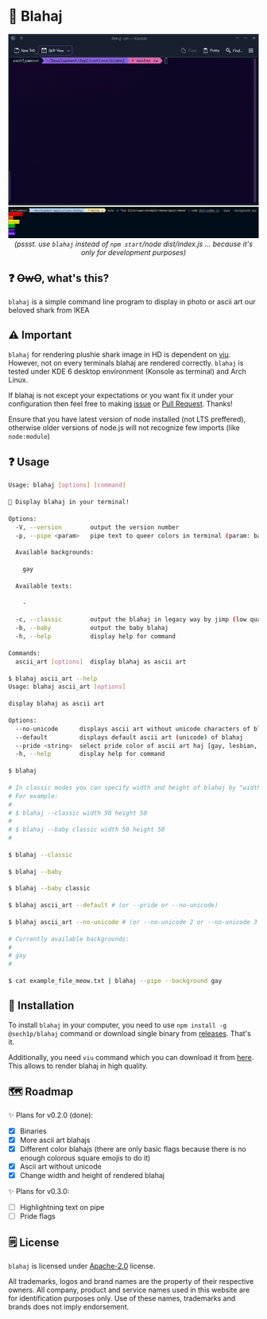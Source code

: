 # 🦈 Blahaj

<p align="center">
    <img src="images/blahaj_showcase.gif" alt="blahaj command-line program showcase" />
    <br />
    <img src="images/pipe_presentation.png" alt="blahaj pipe queerify option showcase" />
    <br />
    <i>(pssst. use <code>blahaj</code> instead of <code>npm start</code>/</code>node dist/index.js ...</code> because it's only for development purposes)</i>
</p>

## ❓ ~~OwO~~, what's this?

`blahaj` is a simple command line program to display in photo or ascii art our beloved shark from IKEA

## ⚠️ Important

`blahaj` for rendering plushie shark image in HD is dependent on [viu](https://github.com/atanunq/viu).
However, not on every terminals blahaj are rendered correctly. `blahaj` is tested under KDE 6 desktop environment (Konsole as terminal) and Arch Linux.

If blahaj is not except your expectations or you want fix it under your configuration then feel free to making [issue](https://github.com/sech1p/blahaj/issues) or [Pull Request](https://github.com/sech1p/blahaj/pulls). Thanks!

Ensure that you have latest version of node installed (not LTS preffered), otherwise older versions of node.js will not recognize few imports (like `node:module`)

## ❓ Usage

```sh
Usage: blahaj [options] [command]

🦈 Display blahaj in your terminal!

Options:
  -V, --version        output the version number
  -p, --pipe <param>   pipe text to queer colors in terminal (param: background [-b, --background] || text [-t, --text] or both)
  
  Available backgrounds:
  
    gay
  
  Available texts:

    -

  -c, --classic        output the blahaj in legacy way by jimp (low quality so you are warned!)
  -b, --baby           output the baby blahaj
  -h, --help           display help for command

Commands:
  ascii_art [options]  display blahaj as ascii art

$ blahaj ascii_art --help
Usage: blahaj ascii_art [options]

display blahaj as ascii art

Options:
  --no-unicode      displays ascii art without unicode characters of blahaj
  --default         displays default ascii art (unicode) of blahaj
  --pride <string>  select pride color of ascii art haj [gay, lesbian, transgender, nonbinary, poly]
  -h, --help        display help for command

$ blahaj

# In classic modes you can specify width and height of blahaj by "width <integer> height <integer>"
# For example:
#
# $ blahaj --classic width 50 height 50
#
# $ blahaj --baby classic width 50 height 50
#

$ blahaj --classic

$ blahaj --baby

$ blahaj --baby classic

$ blahaj ascii_art --default # (or --pride or --no-unicode)

$ blahaj ascii_art --no-unicode # (or --no-unicode 2 or --no-unicode 3 to render different sharks)

# Currently available backgrounds:
#
# gay
#

$ cat example_file_meow.txt | blahaj --pipe --background gay
```

## 💾 Installation

To install `blahaj` in your computer, you need to use `npm install -g @sech1p/blahaj` command or download single binary from [releases](https://github.com/sech1p/blahaj/releases). That's it.

Additionally, you need `viu` command which you can download it from [here](https://github.com/atanunq/viu). This allows to render blahaj in high quality.

## 🗺️ Roadmap

✨ Plans for v0.2.0 (done):

- [X] Binaries
- [X] More ascii art blahajs
- [X] Different color blahajs (there are only basic flags because there is no enough colorous square emojis to do it)
- [X] Ascii art without unicode
- [X] Change width and height of rendered blahaj

✨ Plans for v0.3.0:

- [ ] Highlightning text on pipe
- [ ] Pride flags

## 🗒️ License

`blahaj` is licensed under [Apache-2.0](LICENSE) license.

All trademarks, logos and brand names are the property of their respective owners. All company, product and service names used in this website are for identification purposes only. Use of these names, trademarks and brands does not imply endorsement.
